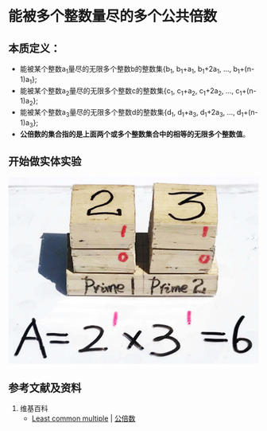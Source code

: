 # 能被多个整数量尽的多个公共倍数

## 本质定义：

- 能被某个整数a<sub>1</sub>量尽的无限多个整数b的整数集{b<sub>1</sub>, b<sub>1</sub>+a<sub>1</sub>, b<sub>1</sub>+2a<sub>1</sub>, ..., b<sub>1</sub>+(n-1)a<sub>1</sub>};
- 能被某个整数a<sub>2</sub>量尽的无限多个整数c的整数集{c<sub>1</sub>, c<sub>1</sub>+a<sub>2</sub>, c<sub>1</sub>+2a<sub>2</sub>, ..., c<sub>1</sub>+(n-1)a<sub>2</sub>};
- 能被某个整数a<sub>3</sub>量尽的无限多个整数d的整数集{d<sub>1</sub>, d<sub>1</sub>+a<sub>3</sub>, d<sub>1</sub>+2a<sub>3</sub>, ..., d<sub>1</sub>+(n-1)a<sub>3</sub>};
- **公倍数的集合指的是上面两个或多个整数集合中的相等的无限多个整数值**。


## 开始做实体实验

![](/images/数论/基本数和合成数/能被多个整数量尽的多个公共倍数/1a1.jpg)

## 参考文献及资料

1. 维基百科
	- [Least common multiple](https://en.wikipedia.org/wiki/Least_common_multiple) | [公倍数](https://zh.wikipedia.org/wiki/公倍数) 





